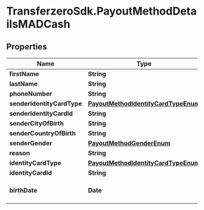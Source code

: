 # TransferzeroSdk.PayoutMethodDetailsMADCash

## Properties
Name | Type | Description | Notes
------------ | ------------- | ------------- | -------------
**firstName** | **String** |  | 
**lastName** | **String** |  | 
**phoneNumber** | **String** |  | 
**senderIdentityCardType** | [**PayoutMethodIdentityCardTypeEnum**](PayoutMethodIdentityCardTypeEnum.md) |  | 
**senderIdentityCardId** | **String** |  | 
**senderCityOfBirth** | **String** |  | [optional] 
**senderCountryOfBirth** | **String** |  | [optional] 
**senderGender** | [**PayoutMethodGenderEnum**](PayoutMethodGenderEnum.md) |  | [optional] 
**reason** | **String** |  | [optional] 
**identityCardType** | [**PayoutMethodIdentityCardTypeEnum**](PayoutMethodIdentityCardTypeEnum.md) |  | [optional] 
**identityCardId** | **String** |  | [optional] 
**birthDate** | **Date** | Date of birth of recipient | [optional] 


